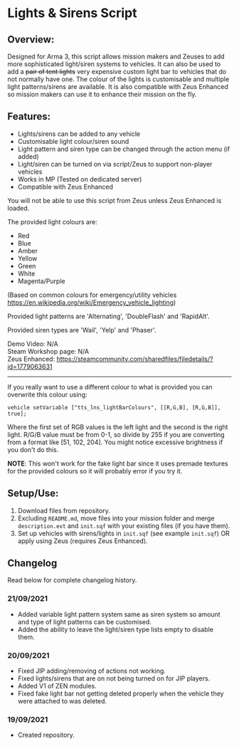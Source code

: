 # Lights & Sirens Script
## Overview:
Designed for Arma 3, this script allows mission makers and Zeuses to add more sophisticated light/siren systems to vehicles. It can also be used to add a ~~pair of tent lights~~ very expensive custom light bar to vehicles that do not normally have one. The colour of the lights is customisable and multiple light patterns/sirens are available. It is also compatible with Zeus Enhanced so mission makers can use it to enhance their mission on the fly.

## Features:
- Lights/sirens can be added to any vehicle
- Customisable light colour/siren sound
- Light pattern and siren type can be changed through the action menu (if added)
- Light/siren can be turned on via script/Zeus to support non-player vehicles
- Works in MP (Tested on dedicated server)
- Compatible with Zeus Enhanced

You will not be able to use this script from Zeus unless Zeus Enhanced is loaded.

The provided light colours are:
- Red
- Blue
- Amber
- Yellow
- Green
- White
- Magenta/Purple  

(Based on common colours for emergency/utility vehicles https://en.wikipedia.org/wiki/Emergency_vehicle_lighting)  

Provided light patterns are 'Alternating', 'DoubleFlash' and 'RapidAlt'.

Provided siren types are 'Wail', 'Yelp' and 'Phaser'.

Demo Video: N/A  
Steam Workshop page: N/A  
Zeus Enhanced: https://steamcommunity.com/sharedfiles/filedetails/?id=1779063631  

***

If you really want to use a different colour to what is provided you can overwrite this colour using:
```sqf
vehicle setVariable ["tts_lns_lightBarColours", [[R,G,B], [R,G,B]], true];
```
Where the first set of RGB values is the left light and the second is the right light. R/G/B value must be from 0-1, so divide by 255 if you are converting from a format like [51, 102, 204]. You might notice excessive brightness if you don't do this.

**NOTE**: This won't work for the fake light bar since it uses premade textures for the provided colours so it will probably error if you try it.

## Setup/Use:
1. Download files from repository.
2. Excluding `README.md`, move files into your mission folder and merge `description.ext` and `init.sqf` with your existing files (if you have them).
3. Set up vehicles with sirens/lights in `init.sqf` (see example `init.sqf`) OR apply using Zeus (requires Zeus Enhanced).


## Changelog
Read below for complete changelog history.

### 21/09/2021
- Added variable light pattern system same as siren system so amount and type of light patterns can be customised.
- Added the ability to leave the light/siren type lists empty to disable them.

### 20/09/2021
- Fixed JIP adding/removing of actions not working.
- Fixed lights/sirens that are on not being turned on for JIP players.
- Added V1 of ZEN modules.
- Fixed fake light bar not getting deleted properly when the vehicle they were attached to was deleted.

### 19/09/2021
- Created repository.
